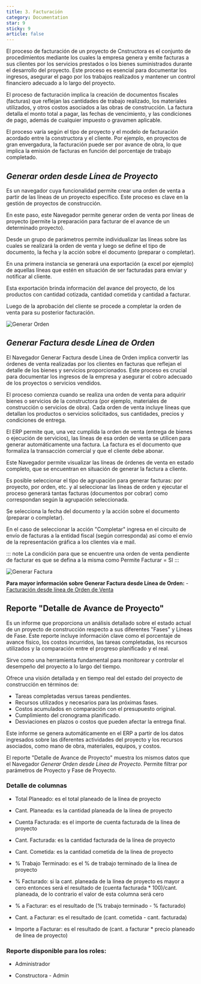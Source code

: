 ```yaml
---
title: 3. Facturación
category: Documentation
star: 9
sticky: 9
article: false
---
```


El proceso de facturación de un proyecto de Cnstructora es el conjunto de procedimientos mediante los cuales la empresa genera y emite facturas a sus clientes por los servicios prestados o los bienes suministrados durante el desarrollo del proyecto. Este proceso es esencial para documentar los ingresos, asegurar el pago por los trabajos realizados y mantener un control financiero adecuado a lo largo del proyecto.

El proceso de facturación implica la creación de documentos fiscales (facturas) que reflejan las cantidades de trabajo realizado, los materiales utilizados, y otros costos asociados a las obras de construcción. La factura detalla el monto total a pagar, las fechas de vencimiento, y las condiciones de pago, además de cualquier impuesto o gravamen aplicable.

El proceso varía según el tipo de proyecto y el modelo de facturación acordado entre la constructora y el cliente. Por ejemplo, en proyectos de gran envergadura, la facturación puede ser por avance de obra, lo que implica la emisión de facturas en función del porcentaje de trabajo completado.

## *Generar orden desde Línea de Proyecto*

Es un navegador cuya funcionalidad permite crear una orden de venta a partir de las líneas de un proyecto específico. Este proceso es clave en la gestión de proyectos de construcción.

En este paso, este Navegador permite generar orden de venta por líneas de proyecto (permite la preparación para facturar de el avance de un determinado proyecto).

Desde un grupo de parámetros permite individualizar las líneas sobre las cuales se realizará la orden de venta y luego se define el tipo de documento, la fecha y la acción sobre el documento (preparar o completar).

En una primera instancia se generará una exportación (a excel por ejemplo) de aquellas líneas que estén en situación de ser facturadas para enviar y notificar al cliente.

Esta exportación brinda información del avance del proyecto, de los productos con cantidad cotizada, cantidad cometida y cantidad a facturar.

Luego de la aprobación del cliente se procede a completar la orden de venta para su posterior facturación.

![Generar Orden](/assets/img/docs/construction-management/com-image6.png)

## *Generar Factura desde Línea de Orden*

El Navegador Generar Factura desde Línea de Orden implica convertir las órdenes de venta realizadas por los clientes en facturas que reflejan el detalle de los bienes y servicios proporcionados. Este proceso es crucial para documentar los ingresos de la empresa y asegurar el cobro adecuado de los proyectos o servicios vendidos.

El proceso comienza cuando se realiza una orden de venta para adquirir bienes o servicios de la constructora (por ejemplo, materiales de construcción o servicios de obra). Cada orden de venta incluye líneas que detallan los productos o servicios solicitados, sus cantidades, precios y condiciones de entrega.

El ERP permite que, una vez cumplida la orden de venta (entrega de bienes o ejecución de servicios), las líneas de esa orden de venta se utilicen para generar automáticamente una factura. La factura es el documento que formaliza la transacción comercial y que el cliente debe abonar.

Este Navegador permite visualizar las líneas de órdenes de venta en estado completo, que se encuentran en situación de generar la factura a cliente.

Es posible seleccionar el tipo de agrupación para generar facturas: por proyecto, por orden, etc. y al seleccionar las líneas de orden y ejecutar el proceso generará tantas facturas (documentos por cobrar) como correspondan según la agrupación seleccionada.

Se selecciona la fecha del documento y la acción sobre el documento (preparar o completar).

En el caso de seleccionar la acción "Completar" ingresa en el circuito de envío de facturas a la entidad fiscal (según corresponda) así como el envío de la representación gráfica a los clientes vía e mail.

::: note
La condición para que se encuentre una orden de venta pendiente de facturar es que se defina a la misma como Permite Facturar = SI
:::

![Generar Factura](/assets/img/docs/construction-management/com-image7.png)

**Para mayor información sobre Generar Factura desde Línea de Orden:** - [Facturación desde línea de Orden de Venta](../../sales-management/receivable-document/billing-from-orderline)

## Reporte "Detalle de Avance de Proyecto"

Es un informe que proporciona un análisis detallado sobre el estado actual de un proyecto de construcción respecto a sus diferentes "Fases" y Líneas de Fase. Este reporte incluye información clave como el porcentaje de avance físico, los costos incurridos, las tareas completadas, los recursos utilizados y la comparación entre el progreso planificado y el real. 

Sirve como una herramienta fundamental para monitorear y controlar el desempeño del proyecto a lo largo del tiempo.

Ofrece una visión detallada y en tiempo real del estado del proyecto de construcción en términos de:

* Tareas completadas versus tareas pendientes.
* Recursos utilizados y necesarios para las próximas fases.
* Costos acumulados en comparación con el presupuesto original.
* Cumplimiento del cronograma planificado.
* Desviaciones en plazos o costos que pueden afectar la entrega final.

Este informe se genera automáticamente en el ERP a partir de los datos ingresados sobre las diferentes actividades del proyecto y los recursos asociados, como mano de obra, materiales, equipos, y costos.

El reporte "Detalle de Avance de Proyecto" muestra los mismos datos que el Navegador *Generar Orden desde Línea de Proyecto*.
Permite filtrar por parámetros de Proyecto y Fase de Proyecto.

### Detalle de columnas

- Total Planeado: es el total planeado de la línea de proyecto

- Cant. Planeada: es la cantidad planeada de la línea de proyecto

- Cuenta Facturada: es el importe de cuenta facturada de la línea de proyecto

- Cant. Facturada: es la cantidad facturada de la línea de proyecto

- Cant. Cometida: es la cantidad cometida de la línea de proyecto

- % Trabajo Terminado: es el % de trabajo terminado de la línea de proyecto

- % Facturado: si la cant. planeada de la línea de proyecto es mayor a cero entonces será el resultado de (cuenta facturada * 100)/cant. planeada, de lo contrario el valor de esta columna será cero

- % a Facturar: es el resultado de (% trabajo terminado - % facturado)

- Cant. a Facturar: es el resultado de (cant. cometida - cant. facturada)

- Importe a Facturar: es el resultado de (cant. a facturar * precio planeado de línea de proyecto)

### Reporte disponible para los roles:

* Administrador

* Constructora - Admin